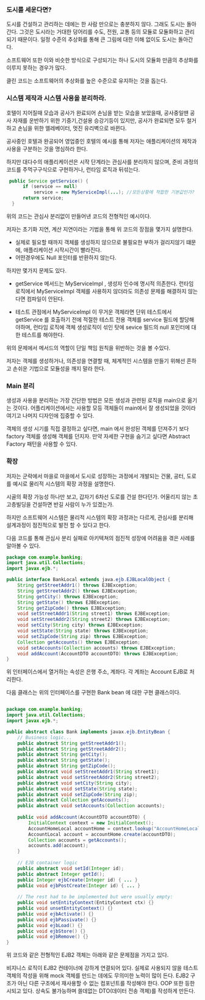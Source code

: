 ### 도시를 세운다면?

도시를 건설하고 관리하는 데에는 한 사람 만으로는 충분하지 않다. 그래도 도시는 돌아간다. 그것은 도시라는 거대한 덩어리를 수도, 전원, 교통 등의 모듈로 모듈화하고 관리되기 때문이다. 일정 수준의 추상화를 통해 큰 그림에 대한 이해 없이도 도시는 돌아간다.

소프트웨어 또한 이와 비슷한 방식으로 구성되기는 하나 도시의 모듈화 만큼의 추상화를 이루지 못하는 경우가 많다.

클린 코드는 소프트웨어의 추상화를 높은 수준으로 유지하는 것을 돕는다.

### 시스템 제작과 시스템 사용을 분리하라.

호텔이 지어질때 모습과 공사가 완료되어 손님을 받는 모습을 보았을때,
공사중일땐 공사 자재를 운반하기 위한 기중기,건설용 승강기등이 있지만,
공사가 완료되면 모두 철거하고 손님을 위한 엘레베이터, 멋진 유리벽으로 바뀐다.

공사중인 호텔과 완공되어 영업중인 호텔의 예시를 통해 저자는 애플리케이션의 제작과 사용을 구분하는 것을 명심하라 한다.


하지만 대다수의 애플리케이션은 시작 단계라는 관심사를 분리하지 않으며,
준비 과정의 코드를 주먹구구식으로 구현하거나, 런타임 로직과 뒤섞는다.

```java
 public Service getService() {
      if (service == null)
          service = new MyServiceImpl(...); //모든상황에 적합한 기본값인가?
      return service;
  }
```
위의 코드는 관심사 분리없이 만들어낸 코드의 전형적인 예시이다.

저자는 초기화 지연, 계산 지연이라는 기법을 통해 위 코드의 장점을 몇가지 설명한다.

- 실제로 필요할 때까지 객체를 생성하지 않으므로 불필요한 부하가 걸리지않기 떄문에, 애플리케이션 시작시간이 빨라진다.
- 어떤경우에도 Null 포인터를 반환하지 않는다.

하지만 몇가지 문제도 있다.
- getService 메서드는 MyServiceImpl , 생성자 인수에 명시적 의존한다. 런타임 로직에서 MyServiceImpl 객체를
사용하지 않더라도 의존성 문제를 해결하지 않는다면 컴파일이 안된다.

- 테스트 관점에서 MyServiceImpl 이 무거운 객체라면 단위 테스트에서 getService 를 호출하기 전에
적절한 테스트 전용 객체를 service 필드에 할당해야하며, 런타임 로직에 객체 생성로직이 섞인 탓에
sevice 필드의 null 포인터에 대한 테스트를 해야한다.

위의 문제에서 메서드의 역할이 단일 책임 원칙을 위반하는 것을 볼 수있다.


저자는 객체를 생성하거나, 의존성을 연결할 때, 체계적인 시스템을 만들기 위해선 흔하고 손쉬운 기법으로 모듈성을 깨지 말라 한다.

### Main 분리

생성과 사용을 분리하는 가장 간단한 방법은 모든 생성과 관련된 로직을 main으로 옮기는 것이다. 
어플리케이션에서는 사용할 모등 객체들이 main에서 잘 생성되었을 것이라 여기고 나머지 디자인에 집중할 수 있다.

객체의 생성 시기를 직접 결정하고 싶다면, main 에서 완성된 객체를 던져주기 보다 factory 객체를 생성해 객체를 던지자.
만약 자세한 구현을 숨기고 싶다면 Abstract Factory 패턴을 사용할 수 있다.

### 확장

저자는 군락에서 마을로 마을에서 도시로 성장하는 과정에서 개발되는 건물, 공터, 도로를 예시로
물리적 시스템의 확장 과정을 설명한다.

시골의 확장 가능성 하나만 보고, 갑자기 6차선 도로를 건설 한다던가. 
어울리지 않는 초 고층빌딩을 건설하면 반길 사람이 누가 있겠는가.

하지만 소프트웨어 시스템은 물리적 시스템의 확장 과정과는 다르게, 관심사를 분리해 설계과정이 점진적으로 발전 할 수 있다고 한다.


다음 코드를 통해 관심사 분리 실패로 아키텍쳐의 점진적 성장에 어려움을 겪은 사례를 알아볼 수 있다.
```java
package com.example.banking;
import java.util.Collections;
import javax.ejb.*;

public interface BankLocal extends java.ejb.EJBLocalObject {
    String getStreetAddr1() throws EJBException;
    String getStreetAddr2() throws EJBException;
    String getCity() throws EJBException;
    String getState() throws EJBException;
    String getZipCode() throws EJBException;
    void setStreetAddr1(String street1) throws EJBException;
    void setStreetAddr2(String street2) throws EJBException;
    void setCity(String city) throws EJBException;
    void setState(String state) throws EJBException;
    void setZipCode(String zip) throws EJBException;
    Collection getAccounts() throws EJBException;
    void setAccounts(Collection accounts) throws EJBException;
    void addAccount(AccountDTO accountDTO) throws EJBException;
}
```
위 인터페이스에서 열거하는 속성은 은행 주소, 계좌다.
각 계좌는 Account EJB로 처리한다.

다음 클래스는 위의 인터페이스를 구현한  Bank bean 에 대한 구현 클래스이다.
```java

package com.example.banking;
import java.util.Collections;
import javax.ejb.*;

public abstract class Bank implements javax.ejb.EntityBean {
    // Business logic...
    public abstract String getStreetAddr1();
    public abstract String getStreetAddr2();
    public abstract String getCity();
    public abstract String getState();
    public abstract String getZipCode();
    public abstract void setStreetAddr1(String street1);
    public abstract void setStreetAddr2(String street2);
    public abstract void setCity(String city);
    public abstract void setState(String state);
    public abstract void setZipCode(String zip);
    public abstract Collection getAccounts();
    public abstract void setAccounts(Collection accounts);
    
    public void addAccount(AccountDTO accountDTO) {
        InitialContext context = new InitialContext();
        AccountHomeLocal accountHome = context.lookup("AccountHomeLocal");
        AccountLocal account = accountHome.create(accountDTO);
        Collection accounts = getAccounts();
        accounts.add(account);
    }
    
    // EJB container logic
    public abstract void setId(Integer id);
    public abstract Integer getId();
    public Integer ejbCreate(Integer id) { ... }
    public void ejbPostCreate(Integer id) { ... }
    
    // The rest had to be implemented but were usually empty:
    public void setEntityContext(EntityContext ctx) {}
    public void unsetEntityContext() {}
    public void ejbActivate() {}
    public void ejbPassivate() {}
    public void ejbLoad() {}
    public void ejbStore() {}
    public void ejbRemove() {}
}
```

위 코드와 같은 전형적인 EJB2 객체는 아래와 같은 문제점을 가지고 있다.

비지니스 로직이 EJB2 컨테이너에 강하게 연결되어 있다.
실제로 사용되지 않을 테스트 객체의 작성을 위해 mock 객체를 만드는 데에도 무의미한 노력이 많이 든다.
EJB2 구조가 아닌 다른 구조에서 재사용할 수 없는 컴포넌트를 작성해야 한다.
OOP 또한 등한시되고 있다. 상속도 불가능하며 쓸데없는 DTO(데이터 전송 객체)를 작성하게 만든다.

